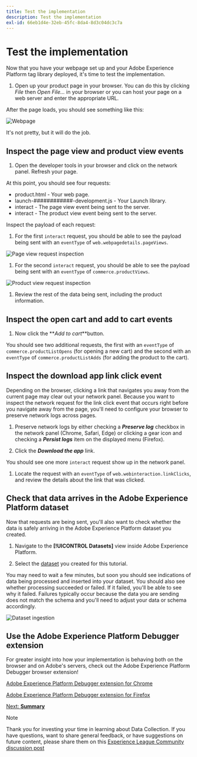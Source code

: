 ```yaml
---
title: Test the implementation
description: Test the implementation
exl-id: 66eb1d4e-32eb-45fc-8da4-8d3c04dc3c7a
---
```

# Test the implementation

Now that you have your webpage set up and your Adobe Experience Platform tag library deployed, it's time to test the implementation.

1. Open up your product page in your browser. You can do this by clicking _File_ then _Open File..._ in your browser or you can host your page on a web server and enter the appropriate URL.

After the page loads, you should see something like this:

![Webpage](assets/webpage.png)

It's not pretty, but it will do the job.

## Inspect the page view and product view events

1. Open the developer tools in your browser and click on the network panel. Refresh your page.

At this point, you should see four requests:

* product.html - Your web page.
* launch-############-development.js - Your Launch library.
* interact - The page view event being sent to the server.
* interact - The product view event being sent to the server.

Inspect the payload of each request:

1. For the first `interact` request, you should be able to see the payload being sent with an `eventType` of `web.webpagedetails.pageViews`.

![Page view request inspection](assets/webpage-page-viewed-inspection.png)

1. For the second `interact` request, you should be able to see the payload being sent with an `eventType` of `commerce.productViews`.

![Product view request inspection](assets/webpage-product-view-inspection.png)

1. Review the rest of the data being sent, including the product information.

## Inspect the open cart and add to cart events

1. Now click the **_Add to cart_**button.

You should see two additional requests, the first with an `eventType` of `commerce.productListOpens` (for opening a new cart) and the second with an `eventType` of `commerce.productListAdds` (for adding the product to the cart).

## Inspect the download app link click event

Depending on the browser, clicking a link that navigates you away from the current page may clear out your network panel. Because you want to inspect the network request for the link click event that occurs right before you navigate away from the page, you'll need to configure your browser to preserve network logs across pages. 

1. Preserve network logs by either checking a **_Preserve log_** checkbox in the network panel (Chrome, Safari, Edge) or clicking a gear icon and checking a **_Persist logs_** item on the displayed menu (Firefox).

1. Click the **_Download the app_** link.

You should see one more `interact` request show up in the network panel. 

1. Locate the request with an `eventType` of `web.webinteraction.linkClicks`, and review the details about the link that was clicked.

## Check that data arrives in the Adobe Experience Platform dataset

Now that requests are being sent, you'll also want to check whether the data is safely arriving in the Adobe Experience Platform dataset you created. 

1. Navigate to the **[!UICONTROL Datasets]** view inside Adobe Experience Platform.

1. Select the [dataset](configure-the-server/create-a-dataset.md) you created for this tutorial.

You may need to wait a few minutes, but soon you should see indications of data being processed and inserted into your dataset. You should also see whether processing succeeded or failed. If it failed, you'll be able to see why it failed. Failures typically occur because the data you are sending does not match the schema and you'll need to adjust your data or schema accordingly.

![Dataset ingestion](assets/dataset-ingestion.png)

## Use the Adobe Experience Platform Debugger extension

For greater insight into how your implementation is behaving both on the browser and on Adobe's servers, check out the Adobe Experience Platform Debugger browser extension!

[Adobe Experience Platform Debugger extension for Chrome](https://chrome.google.com/webstore/detail/adobe-experience-platform/bfnnokhpnncpkdmbokanobigaccjkpob)

[Adobe Experience Platform Debugger extension for Firefox](https://addons.mozilla.org/en-US/firefox/addon/adobe-experience-platform-dbg/)

[Next: **Summary**](summary.md)

>[!NOTE]
>
>Thank you for investing your time in learning about Data Collection. If you have questions, want to share general feedback, or have suggestions on future content, please share them on this [Experience League Community discussion post](https://experienceleaguecommunities.adobe.com/t5/adobe-experience-platform-launch/tutorial-discussion-use-adobe-experience-platform-data/m-p/543877)
